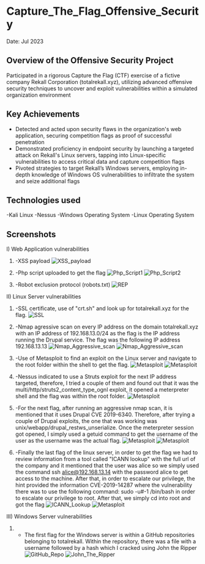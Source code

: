# Capture_The_Flag_Offensive_Security
Date: Jul 2023

## Overview of the Offensive Security Project
Participated in a rigorous Capture the Flag (CTF) exercise of a fictive company Rekall Corporation (totalrekall.xyz), utilizing advanced offensive security techniques to uncover and exploit vulnerabilities within a simulated organization environment

## Key Achievements
- Detected and acted upon security flaws in the organization's web application, securing competition flags as proof of successful penetration
- Demonstrated proficiency in endpoint security by launching a targeted attack on Rekall's Linux servers, tapping into Linux-specific vulnerabilities to access critical data and capture competition flags
- Pivoted strategies to target Rekall’s Windows servers, employing in-depth knowledge of Windows OS vulnerabilities to infiltrate the system and seize additional flags

## Technologies used
-Kali Linux
-Nessus
-Windows Operating System
-Linux Operating System

## Screenshots
I) Web Application vulnerabilities


1) -XSS payload
![XSS_payload](./XSS_payload.png)

2) -Php script uploaded to get the flag 
![Php_Script1](./Php_script_1.png)
![Php_Script2](./Php_script_2.png)

3) -Robot exclusion protocol (robots.txt)
![REP](./Robot_exclusion_protocol.png)


II) Linux Server vulnerabilities

1) -SSL certificate, use of "crt.sh" and look up for totalrekall.xyz for the flag.
![SSL](./Certificate_flag.png)

2) -Nmap agressive scan on every IP address on the domain totalrekall.xyz with an IP address of 192.168.13.0/24 as the flag is the IP address running the Drupal service. The flag was the following IP address 192.168.13.13
![Nmap_Aggressive_scan](./Nmap_Scan_1.png)
![Nmap_Aggressive_scan](./Nmap_Scan_2.png)

3) -Use of Metasploit to find an exploit on the Linux server and navigate to the root folder within the shell to get the flag.
![Metasploit](./Metasploit_1.png)
![Metasploit](./Metasploit_2.png)

4) -Nessus indicated to use a Struts exploit for the next IP address targeted, therefore, I tried a couple of them and found out that it was the multi/http/struts2_content_type_ognl exploit, it opened a meterpreter shell and the flag was within the root folder.
![Metasploit](./Metasploit_3.png)

5) -For the next flag, after running an aggressive nmap scan, it is mentioned that it uses Drupal CVE 2019-6340. Therefore, after trying a couple of Drupal exploits, the one that was working was unix/webapp/drupal_restws_unserialize. Once the meterpreter session got opened, I simply used a getuid command to get the username of the user as the username was the actual flag.
![Metasploit](./Metasploit_4.png)
![Metasploit](./Metasploit_5.png)

6) -Finally the last flag of the linux server, in order to get the flag we had to review information from a tool called "ICANN lookup" with the full url of the company and it mentioned that the user was alice so we simply used the command ssh alice@192.168.13.14 with the password alice to get access to the machine. After that, in order to escalate our privilege, the hint provided the information CVE-2019-14287 where the vulnerability there was to use the following command: sudo -u#-1 /bin/bash in order to escalate our privilege to root. After that, we simply cd into root and got the flag
![ICANN_Lookup](./ICAN_Lookup.png)
![Metasploit](./Metasploit_6.png)

III) Windows Server vulnerabilities

1) - The first flag for the Windows server is within a GitHub repositories belonging to totalrekall. Within the repository, there was a file with a username followed by a hash which I cracked using John the Ripper
![GitHub_Repo](./Git_Hub_Repo.png)
![John_The_Ripper](./John_The_Ripper.png)
